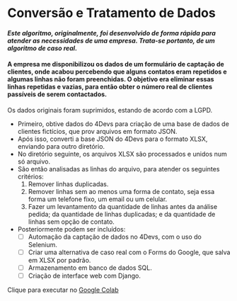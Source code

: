 # Conversão e Tratamento de Dados
#### _Este algoritmo, originalmente, foi desenvolvido de forma rápida para atender as necessidades de uma empresa. Trata-se portanto, de um algoritmo de caso real._
#### A empresa me disponibilizou os dados de um formulário de captação de clientes, onde acabou percebendo que alguns contatos eram repetidos e algumas linhas não foram preenchidas. O objetivo era eliminar essas linhas repetidas e vazias, para então obter o número real de clientes passíveis de serem contactados.

Os dados originais foram suprimidos, estando de acordo com a LGPD.

- Primeiro, obtive dados do 4Devs para criação de uma base de dados de clientes fictícios, que prov arquivos em formato JSON.
- Após isso, converti a base JSON do 4Devs para o formato XLSX, enviando para outro diretório.
- No diretório seguinte, os arquivos XLSX são processados e unidos num só arquivo.
- São então analisadas as linhas do arquivo, para atender os seguintes critérios:
    1. Remover linhas duplicadas.
    2. Remover linhas sem ao menos uma forma de contato, seja essa forma um telefone fixo, um email ou um celular.
    3. Fazer um levantamento da quantidade de linhas antes da análise pedida; da quantidade de linhas duplicadas; e da quantidade de linhas sem opção de contato.
- Posteriormente podem ser incluídos:
    - [ ] Automação da captação de dados no 4Devs, com o uso do Selenium.
    - [ ] Criar uma alternativa de caso real com o Forms do Google, que salva em XLSX por padrão.
    - [ ] Armazenamento em banco de dados SQL.
    - [ ] Criação de interface web com Django.

Clique para executar no [Google Colab](https://colab.research.google.com/drive/1QMmJjCRcnBjHpuaLXyOyF9bDBf21KARD?usp=sharing)
